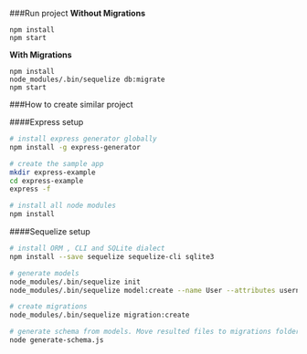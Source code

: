 ###Run project
**Without Migrations**

```
npm install
npm start
```

**With Migrations**

```
npm install
node_modules/.bin/sequelize db:migrate
npm start
```

###How to create similar project

####Express setup

```bash
# install express generator globally
npm install -g express-generator

# create the sample app
mkdir express-example
cd express-example
express -f

# install all node modules
npm install
```

####Sequelize setup

```bash
# install ORM , CLI and SQLite dialect
npm install --save sequelize sequelize-cli sqlite3

# generate models
node_modules/.bin/sequelize init
node_modules/.bin/sequelize model:create --name User --attributes username:string

# create migrations
node_modules/.bin/sequelize migration:create

# generate schema from models. Move resulted files to migrations folder
node generate-schema.js
```
